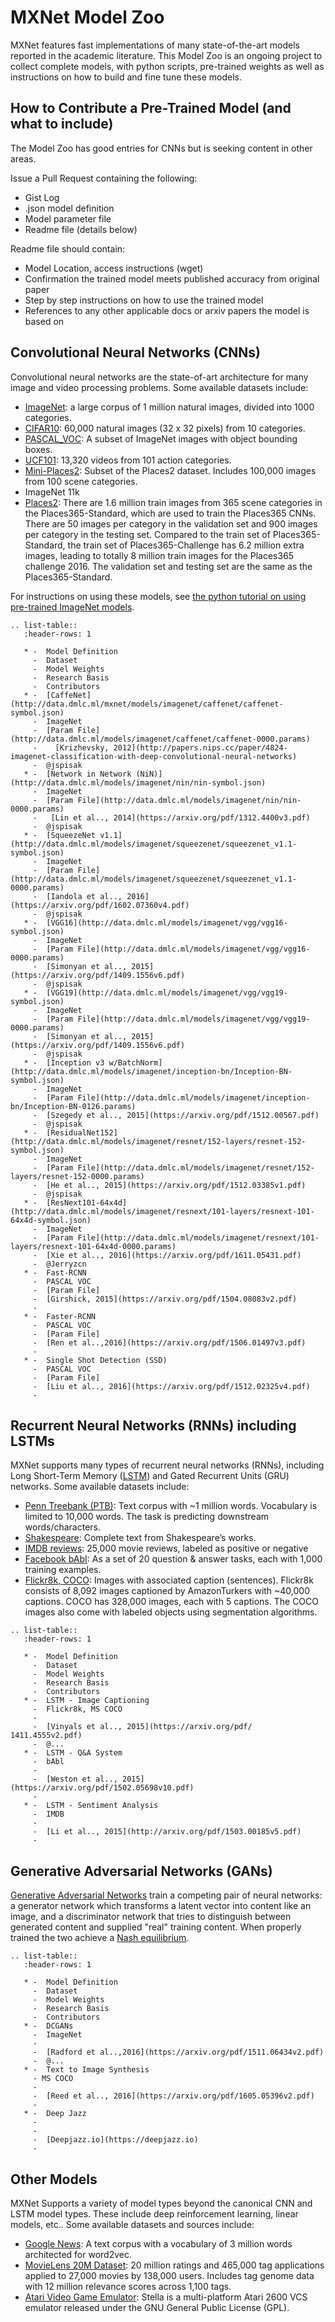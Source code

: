 # MXNet Model Zoo

MXNet features fast implementations of many state-of-the-art models reported in the academic literature. This Model Zoo is an
ongoing project to collect complete models, with python scripts, pre-trained weights as well as instructions on how to build and fine tune these models.

## How to Contribute a Pre-Trained Model (and what to include)

The Model Zoo has good entries for CNNs but is seeking content in other areas.

Issue a Pull Request containing the following:
* Gist Log
* .json model definition
* Model parameter file
* Readme file (details below)

Readme file should contain:
* Model Location, access instructions (wget)
* Confirmation the trained model meets published accuracy from original paper
* Step by step instructions on how to use the trained model
* References to any other applicable docs or arxiv papers the model is based on

## Convolutional Neural Networks (CNNs)

Convolutional neural networks are the state-of-art architecture for many image and video processing problems. Some available datasets include:

* [ImageNet](http://image-net.org/): a large corpus of 1 million natural images, divided into 1000 categories.
* [CIFAR10](https://www.cs.toronto.edu/~kriz/cifar.html): 60,000 natural images (32 x 32 pixels) from 10 categories.
* [PASCAL_VOC](http://host.robots.ox.ac.uk/pascal/VOC/): A subset of ImageNet images with object bounding boxes.
* [UCF101](http://crcv.ucf.edu/data/UCF101.php): 13,320 videos from 101 action categories.
* [Mini-Places2](http://6.869.csail.mit.edu/fa15/project.html): Subset of the Places2 dataset. Includes 100,000 images from 100 scene categories.
* ImageNet 11k
* [Places2](http://places2.csail.mit.edu/download.html): There are 1.6 million train images from 365 scene categories in the Places365-Standard, which are used to train the Places365 CNNs. There are 50 images per category in the validation set and 900 images per category in the testing set. Compared to the train set of Places365-Standard, the train set of Places365-Challenge has 6.2 million extra images, leading to totally 8 million train images for the Places365 challenge 2016. The validation set and testing set are the same as the Places365-Standard.

For instructions on using these models, see [the python tutorial on using pre-trained ImageNet models](http://mxnet.io/tutorials/python/predict_imagenet.html).

```eval_rst
.. list-table::
   :header-rows: 1

   * -  Model Definition 
     -  Dataset 
     -  Model Weights 
     -  Research Basis 
     -  Contributors 
   * -  [CaffeNet](http://data.dmlc.ml/mxnet/models/imagenet/caffenet/caffenet-symbol.json) 
     -  ImageNet 
     -  [Param File](http://data.dmlc.ml/models/imagenet/caffenet/caffenet-0000.params) 
     -    [Krizhevsky, 2012](http://papers.nips.cc/paper/4824-imagenet-classification-with-deep-convolutional-neural-networks) 
     -  @jspisak 
   * -  [Network in Network (NiN)](http://data.dmlc.ml/models/imagenet/nin/nin-symbol.json) 
     -  ImageNet 
     -  [Param File](http://data.dmlc.ml/models/imagenet/nin/nin-0000.params) 
     -   [Lin et al.., 2014](https://arxiv.org/pdf/1312.4400v3.pdf) 
     -  @jspisak 
   * -  [SqueezeNet v1.1](http://data.dmlc.ml/models/imagenet/squeezenet/squeezenet_v1.1-symbol.json) 
     -  ImageNet 
     -  [Param File](http://data.dmlc.ml/models/imagenet/squeezenet/squeezenet_v1.1-0000.params) 
     -  [Iandola et al.., 2016](https://arxiv.org/pdf/1602.07360v4.pdf) 
     -  @jspisak 
   * -  [VGG16](http://data.dmlc.ml/models/imagenet/vgg/vgg16-symbol.json) 
     -  ImageNet 
     -  [Param File](http://data.dmlc.ml/models/imagenet/vgg/vgg16-0000.params)
     -  [Simonyan et al.., 2015](https://arxiv.org/pdf/1409.1556v6.pdf) 
     -  @jspisak 
   * -  [VGG19](http://data.dmlc.ml/models/imagenet/vgg/vgg19-symbol.json) 
     -  ImageNet 
     -  [Param File](http://data.dmlc.ml/models/imagenet/vgg/vgg19-0000.params) 
     -  [Simonyan et al.., 2015](https://arxiv.org/pdf/1409.1556v6.pdf) 
     -  @jspisak 
   * -  [Inception v3 w/BatchNorm](http://data.dmlc.ml/models/imagenet/inception-bn/Inception-BN-symbol.json) 
     -  ImageNet 
     -  [Param File](http://data.dmlc.ml/models/imagenet/inception-bn/Inception-BN-0126.params) 
     -  [Szegedy et al.., 2015](https://arxiv.org/pdf/1512.00567.pdf) 
     -  @jspisak 
   * -  [ResidualNet152](http://data.dmlc.ml/models/imagenet/resnet/152-layers/resnet-152-symbol.json) 
     -  ImageNet 
     -  [Param File](http://data.dmlc.ml/models/imagenet/resnet/152-layers/resnet-152-0000.params) 
     -  [He et al.., 2015](https://arxiv.org/pdf/1512.03385v1.pdf) 
     -  @jspisak 
   * -  [ResNext101-64x4d](http://data.dmlc.ml/models/imagenet/resnext/101-layers/resnext-101-64x4d-symbol.json) 
     -  ImageNet 
     -  [Param File](http://data.dmlc.ml/models/imagenet/resnext/101-layers/resnext-101-64x4d-0000.params) 
     -  [Xie et al.., 2016](https://arxiv.org/pdf/1611.05431.pdf) 
     -  @Jerryzcn 
   * -  Fast-RCNN 
     -  PASCAL VOC 
     -  [Param File] 
     -  [Girshick, 2015](https://arxiv.org/pdf/1504.08083v2.pdf) 
     -  
   * -  Faster-RCNN 
     -  PASCAL VOC 
     -  [Param File] 
     -  [Ren et al..,2016](https://arxiv.org/pdf/1506.01497v3.pdf) 
     -  
   * -  Single Shot Detection (SSD) 
     -  PASCAL VOC 
     -  [Param File] 
     -  [Liu et al.., 2016](https://arxiv.org/pdf/1512.02325v4.pdf) 
     -  
```


## Recurrent Neural Networks (RNNs) including LSTMs

MXNet supports many types of recurrent neural networks (RNNs), including Long Short-Term Memory ([LSTM](http://deeplearning.cs.cmu.edu/pdfs/Hochreiter97_lstm.pdf))
and Gated Recurrent Units (GRU) networks. Some available datasets include:

* [Penn Treebank (PTB)](https://www.cis.upenn.edu/~treebank/): Text corpus with ~1 million words. Vocabulary is limited to 10,000 words. The task is predicting downstream words/characters.
* [Shakespeare](http://cs.stanford.edu/people/karpathy/char-rnn/): Complete text from Shakespeare’s works.
* [IMDB reviews](https://s3.amazonaws.com/text-datasets): 25,000 movie reviews, labeled as positive or negative
* [Facebook bAbI](https://research.facebook.com/researchers/1543934539189348): As a set of 20 question & answer tasks, each with 1,000 training examples.
* [Flickr8k, COCO](http://mscoco.org/): Images with associated caption (sentences). Flickr8k consists of 8,092 images captioned by AmazonTurkers with ~40,000 captions. COCO has 328,000 images, each with 5 captions. The COCO images also come with labeled objects using segmentation algorithms.


```eval_rst
.. list-table::
   :header-rows: 1

   * -  Model Definition 
     -  Dataset 
     -  Model Weights 
     -  Research Basis 
     -  Contributors 
   * -  LSTM - Image Captioning 
     -  Flickr8k, MS COCO 
     -  
     -  [Vinyals et al.., 2015](https://arxiv.org/pdf/ 1411.4555v2.pdf) 
     -  @... 
   * -  LSTM - Q&A System
     -  bAbl 
     -  
     -  [Weston et al.., 2015](https://arxiv.org/pdf/1502.05698v10.pdf) 
     -  
   * -  LSTM - Sentiment Analysis
     -  IMDB 
     -  
     -  [Li et al.., 2015](http://arxiv.org/pdf/1503.00185v5.pdf) 
     -  
```


## Generative Adversarial Networks (GANs)

[Generative Adversarial Networks](http://papers.nips.cc/paper/5423-generative-adversarial-nets.pdf) train a competing pair of
neural networks: a generator network which transforms a latent vector into content like an image, and a discriminator
network that tries to distinguish between generated content and supplied "real" training content.  When properly
trained the two achieve a [Nash equilibrium](https://en.wikipedia.org/wiki/Nash_equilibrium).

```eval_rst
.. list-table::
   :header-rows: 1

   * -  Model Definition 
     -  Dataset 
     -  Model Weights 
     -  Research Basis 
     -  Contributors 
   * -  DCGANs 
     -  ImageNet 
     -  
     -  [Radford et al..,2016](https://arxiv.org/pdf/1511.06434v2.pdf) 
     -  @... 
   * -  Text to Image Synthesis 
     - MS COCO
     -  
     -  [Reed et al.., 2016](https://arxiv.org/pdf/1605.05396v2.pdf) 
     -  
   * -  Deep Jazz	
     -  
     -  
     -  [Deepjazz.io](https://deepjazz.io) 
     -  
```



## Other Models

MXNet Supports a variety of model types beyond the canonical CNN and LSTM model types. These include deep reinforcement learning, linear models, etc.. Some available datasets and sources include:

* [Google News](https://drive.google.com/file/d/0B7XkCwpI5KDYNlNUTTlSS21pQmM/edit): A text corpus with a vocabulary of 3 million words architected for word2vec.
* [MovieLens 20M Dataset](http://grouplens.org/datasets/movielens/): 20 million ratings and 465,000 tag applications applied to 27,000 movies by 138,000 users. Includes tag genome data with 12 million relevance scores across 1,100 tags.
* [Atari Video Game Emulator](http://stella.sourceforge.net/): Stella is a multi-platform Atari 2600 VCS emulator released under the GNU General Public License (GPL).


